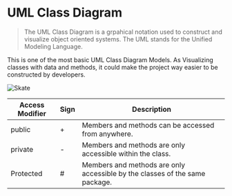 # UML Class Diagram

> The UML Class Diagram is a grpahical notation used to construct and visualize object oriented systems. The UML stands for the Unified Modeling Language.



This is one of the most basic UML Class Diagram Models. As Visualizing classes with data and methods, it could make the project way easier to be constructed by developers.



![Skate](TIL/UML/img/Skate.png)



| Access Modifier | Sign | Description                                                  |
| --------------- | ---- | ------------------------------------------------------------ |
| public          | +    | Members and methods can be accessed from anywhere.           |
| private         | -    | Members and methods are only accessible within the class.    |
| Protected       | #    | Members and methods are only accessible by the classes of the same package. |

